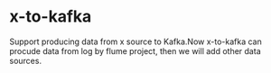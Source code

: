 x-to-kafka
==========

Support producing data from x source to Kafka.Now x-to-kafka can procude data from log by flume project, then we will add other data sources.

